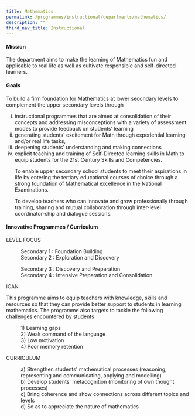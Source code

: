 ```yaml
---
title: Mathematics
permalink: /programmes/instructional/departments/mathematics/
description: ""
third_nav_title: Instructional
---
```

<h4><strong>Mission</strong></h4>
<p>The department aims to make the learning of Mathematics fun and applicable to real life as well as cultivate responsible and self-directed learners.</p>
<h4><strong>Goals</strong></h4>
<p>To build a firm foundation for Mathematics at lower secondary levels to complement the upper secondary levels through</p>
<ol style="list-style-type: lower-roman;">
<li>instructional programmes that are aimed at consolidation of their concepts and addressing misconceptions with a variety of assessment modes to provide feedback on students&rsquo; learning</li>
<li>
<div>generating students' excitement for Math through experiential learning and/or real life tasks,</div>
</li>
<li>
<div>deepening students' understanding and making connections</div>
</li>
<li>
<div>explicit teaching and training of Self-Directed learning skills in Math to equip students for the 21st Century Skills and Competencies.</div>
<p>To enable upper secondary school students to meet their aspirations in life by entering the tertiary educational courses of choice through a strong foundation of Mathematical excellence in the National Examinations.</p>
<p>To develop teachers who can innovate and grow professionally through training, sharing and mutual collaboration through inter-level coordinator-ship and dialogue sessions.</p>
</li>
</ol>
<h4><strong>Innovative Programmes / Curriculum</strong></h4>
<p>LEVEL FOCUS</p>
<p style="padding-left: 40px;">Secondary 1 : Foundation Building&nbsp;<br />Secondary 2 : Exploration and Discovery</p>
<p style="padding-left: 40px;">Secondary 3 : Discovery and Preparation<br />Secondary 4 : Intensive Preparation and Consolidation</p>
<p>ICAN</p>
<p>This programme aims to equip teachers with knowledge, skills and resources so that they can provide better support to students in learning mathematics. The programme also targets to tackle the following challenges encountered by students</p>
<p style="padding-left: 40px;">1) Learning gaps<br />2) Weak command of the language<br />3) Low motivation<br />4) Poor memory retention</p>
<p>CURRICULUM</p>
<p style="padding-left: 40px;">a) Strengthen students' mathematical processes (reasoning, representing and communicating, applying and modelling)<br />b) Develop students' metacognition (monitoring of own thought processes)<br />c) Bring coherence and show connections across different topics and levels<br />d) So as to appreciate the nature of mathematics</p>